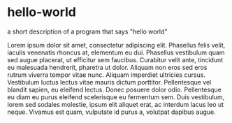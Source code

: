 # hello-world
a short description of a program that says "hello world"

Lorem ipsum dolor sit amet, consectetur adipiscing elit. Phasellus felis velit, iaculis venenatis rhoncus at, elementum eu dui. Phasellus vestibulum quam sed augue placerat, ut efficitur sem faucibus. Curabitur velit ante, tincidunt eu malesuada hendrerit, pharetra ut dolor. Aliquam non eros sed eros rutrum viverra tempor vitae nunc. Aliquam imperdiet ultricies cursus. Vestibulum luctus lectus vitae mauris dictum porttitor. Pellentesque vel blandit sapien, eu eleifend lectus. Donec posuere dolor odio. Pellentesque eu diam eu purus eleifend scelerisque eu fermentum sem. Duis vestibulum, lorem sed sodales molestie, ipsum elit aliquet erat, ac interdum lacus leo ut neque. Vivamus est quam, vulputate id purus a, volutpat dapibus augue.
